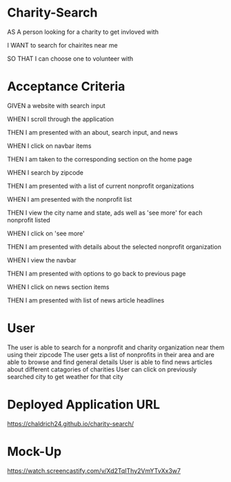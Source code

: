 # Charity-Search

AS A person looking for a charity to get invloved with

I WANT to search for chairites near me

SO THAT I can choose one to volunteer with


# Acceptance Criteria
GIVEN a website with search input

WHEN I scroll through the application

THEN I am presented with an about, search input, and news

WHEN I click on navbar items

THEN I am taken to the corresponding section on the home page

WHEN I search by zipcode

THEN I am presented with a list of current nonprofit organizations

WHEN I am presented with the nonprofit list

THEN I view the city name and state, ads well as 'see more' for each nonprofit listed

WHEN I click on 'see more'

THEN I am presented with details about the selected nonprofit organization

WHEN I view the navbar

THEN I am presented with options to go back to previous page

WHEN I click on news section items

THEN I am presented with list of news article headlines 


# User
The user is able to search for a nonprofit and charity organization near them using their zipcode
The user gets a list of nonprofits in their area and are able to browse and find general details
User is able to find news articles about different catagories of charities 
User can click on previously searched city to get weather for that city

# Deployed Application URL
https://chaldrich24.github.io/charity-search/

# Mock-Up
https://watch.screencastify.com/v/Xd2TqIThy2VmYTvXx3w7
